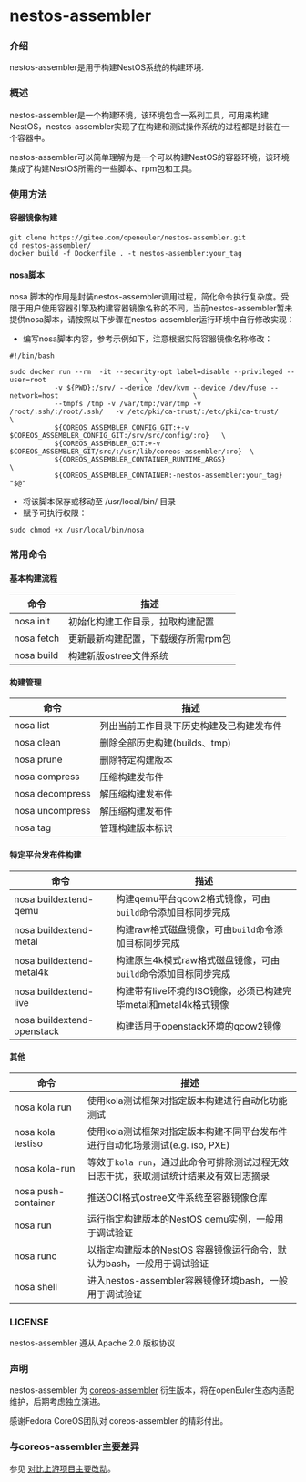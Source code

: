 # nestos-assembler

### 介绍
nestos-assembler是用于构建NestOS系统的构建环境.

### 概述
nestos-assembler是一个构建环境，该环境包含一系列工具，可用来构建NestOS，nestos-assembler实现了在构建和测试操作系统的过程都是封装在一个容器中。

nestos-assembler可以简单理解为是一个可以构建NestOS的容器环境，该环境集成了构建NestOS所需的一些脚本、rpm包和工具。

### 使用方法

#### 容器镜像构建
```
git clone https://gitee.com/openeuler/nestos-assembler.git
cd nestos-assembler/
docker build -f Dockerfile . -t nestos-assembler:your_tag
```
#### nosa脚本
nosa 脚本的作用是封装nestos-assembler调用过程，简化命令执行复杂度。受限于用户使用容器引擎及构建容器镜像名称的不同，当前nestos-assembler暂未提供nosa脚本，请按照以下步骤在nestos-assembler运行环境中自行修改实现：
- 编写nosa脚本内容，参考示例如下，注意根据实际容器镜像名称修改：
```
#!/bin/bash

sudo docker run --rm  -it --security-opt label=disable --privileged --user=root                        \
           -v ${PWD}:/srv/ --device /dev/kvm --device /dev/fuse --network=host                                 \
           --tmpfs /tmp -v /var/tmp:/var/tmp -v /root/.ssh/:/root/.ssh/   -v /etc/pki/ca-trust/:/etc/pki/ca-trust/                                        \
           ${COREOS_ASSEMBLER_CONFIG_GIT:+-v $COREOS_ASSEMBLER_CONFIG_GIT:/srv/src/config/:ro}   \
           ${COREOS_ASSEMBLER_GIT:+-v $COREOS_ASSEMBLER_GIT/src/:/usr/lib/coreos-assembler/:ro}  \
           ${COREOS_ASSEMBLER_CONTAINER_RUNTIME_ARGS}                                            \
           ${COREOS_ASSEMBLER_CONTAINER:-nestos-assembler:your_tag} "$@"
```
- 将该脚本保存或移动至 /usr/local/bin/ 目录
- 赋予可执行权限：
```
sudo chmod +x /usr/local/bin/nosa
```

### 常用命令
#### 基本构建流程
|  命令   |   描述  |
| --- | --- |
| nosa init  |  初始化构建工作目录，拉取构建配置   |
| nosa fetch  |  更新最新构建配置，下载缓存所需rpm包   |
| nosa build  |  构建新版ostree文件系统  |

#### 构建管理
|  命令   |   描述  |
| --- | --- |
| nosa list  |  列出当前工作目录下历史构建及已构建发布件   |
| nosa clean  |  删除全部历史构建(builds、tmp)   |
| nosa prune  |  删除特定构建版本 |
| nosa compress | 压缩构建发布件 |
| nosa decompress | 解压缩构建发布件 |
| nosa uncompress | 解压缩构建发布件 |
| nosa tag | 管理构建版本标识 |

#### 特定平台发布件构建
|  命令   |   描述  |
| --- | --- |
| nosa buildextend-qemu| 构建qemu平台qcow2格式镜像，可由`build`命令添加目标同步完成 |
| nosa buildextend-metal| 构建raw格式磁盘镜像，可由`build`命令添加目标同步完成 |
| nosa buildextend-metal4k| 构建原生4k模式raw格式磁盘镜像，可由`build`命令添加目标同步完成 |
| nosa buildextend-live| 构建带有live环境的ISO镜像，必须已构建完毕metal和metal4k格式镜像 |
| nosa buildextend-openstack| 构建适用于openstack环境的qcow2镜像 |

#### 其他
|  命令   |   描述  |
| --- | --- |
| nosa kola run | 使用kola测试框架对指定版本构建进行自动化功能测试 |
| nosa kola testiso |使用kola测试框架对指定版本构建不同平台发布件进行自动化场景测试(e.g. iso, PXE)|
| nosa kola-run | 等效于`kola run`，通过此命令可排除测试过程无效日志干扰，获取测试统计结果及有效日志摘录|
| nosa push-container | 推送OCI格式ostree文件系统至容器镜像仓库 |
| nosa run | 运行指定构建版本的NestOS qemu实例，一般用于调试验证 |
| nosa runc | 以指定构建版本的NestOS 容器镜像运行命令，默认为bash，一般用于调试验证 |
| nosa shell | 进入nestos-assembler容器镜像环境bash，一般用于调试验证 |

### LICENSE

nestos-assembler 遵从 Apache 2.0 版权协议

### 声明

nestos-assembler 为 [coreos-assembler](https://github.com/coreos/coreos-assembler) 衍生版本，将在openEuler生态内适配维护，后期考虑独立演进。

感谢Fedora CoreOS团队对 coreos-assembler 的精彩付出。

### 与coreos-assembler主要差异

参见 [对比上游项目主要改动](./docs/changelog-compared-with-upstream.md)。
